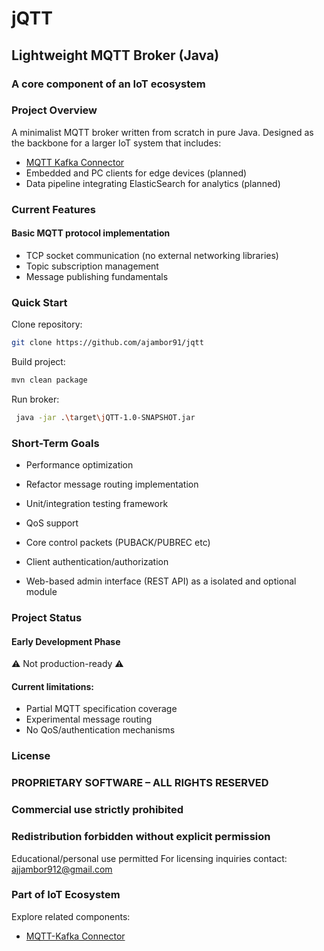 # jQTT
## Lightweight MQTT Broker (Java)
### A core component of an IoT ecosystem

### Project Overview
A minimalist MQTT broker written from scratch in pure Java. Designed as the backbone for a larger IoT system that includes:

* [MQTT Kafka Connector](https://github.com/ajambor91/mqtt-kafka-jconnector)
* Embedded and PC clients for edge devices (planned)
* Data pipeline integrating ElasticSearch for analytics (planned)

### Current Features

#### Basic MQTT protocol implementation
* TCP socket communication (no external networking libraries)
* Topic subscription management
* Message publishing fundamentals



### Quick Start

Clone repository:
```bash
git clone https://github.com/ajambor91/jqtt

```
Build project:

```bash
mvn clean package

```

Run broker:
```bash
 java -jar .\target\jQTT-1.0-SNAPSHOT.jar
```


### Short-Term Goals

* Performance optimization

* Refactor message routing implementation

* Unit/integration testing framework

* QoS support

* Core control packets (PUBACK/PUBREC etc)

* Client authentication/authorization

* Web-based admin interface (REST API) as a isolated and optional module


### Project Status
#### Early Development Phase
⚠️ Not production-ready ⚠️

#### Current limitations:
* Partial MQTT specification coverage
* Experimental message routing
* No QoS/authentication mechanisms


### License
### PROPRIETARY SOFTWARE – ALL RIGHTS RESERVED

### Commercial use strictly prohibited

### Redistribution forbidden without explicit permission

Educational/personal use permitted
For licensing inquiries contact: ajjambor912@gmail.com

### Part of IoT Ecosystem
Explore related components:
* [MQTT-Kafka Connector](https://github.com/ajambor91/mqtt-kafka-jconnector)



